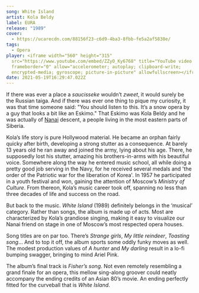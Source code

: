 ```yaml
---
song: White Island
artist: Kola Beldy
label: EURA
release: "1989"
cover:
  - https://ucarecdn.com/88156f23-c6d9-4ba3-8fbb-fe5a2af5838e/
tags:
  - Opera
player: <iframe width="560" height="315"
  src="https://www.youtube.com/embed/ZZyO_Ky6768" title="YouTube video player"
  frameborder="0" allow="accelerometer; autoplay; clipboard-write;
  encrypted-media; gyroscope; picture-in-picture" allowfullscreen></iframe>
date: 2021-05-19T16:29:47.022Z
---
```

If there was ever a place a *saucisseke* wouldn’t *zweet*, it would surely be the Russian taiga. And if there was ever one thing to pique my curiosity, it was that time someone said: "You should listen to this. It’s a snow opera by a guy that looks a bit like an Eskimo." That Eskimo was Kola Beldy and he was actually of [Nanai](https://en.wikipedia.org/wiki/Nanai_people) descent, a people living in the most eastern parts of Siberia. 

Kola’s life story is pure Hollywood material. He became an orphan fairly quicky after birth, developing a strong stutter as a consequence. At barely 13 years old he ran away and joined the army, lying about his age. There, he supposedly lost his stutter, amazing his brothers-in-arms with his beautiful voice. Somewhere along the way he entered music school, all while doing a pretty good job serving in the Navy, for he received several medals and 'the order of the Patriotic war for the liberation of Korea'. In 1957 he participated in a youth festival and won, gaining the attention of Moscow’s *Ministry of Culture*. From thereon, Kola’s music career took off, spanning no less than three decades of life and success on the road.

But back to the music. *White Island* (1989) definitely belongs in the ‘musical’ category. Rather than songs, the album is made up of acts. Most are characterized by Kola’s grandiose singing, making it easy to visualize our Nanai friend on stage in one of Moscow’s most respected opera houses. 

Song titles are on par too. There’s *Strange girls*, *My little reindeer*, *Toasting song*... And to top it off, the album sports some oddly funky moves as well. The modest production values of *A hunter* and *My darling* result in a lo-fi bumping swagger, bringing to mind Ariel Pink. 

The album’s final track is *Fisher’s song*. Not even remotely resembling a grand finale for an opera, this mellow sing-along groover could neatly accompany the ending credits of an Asian 80’s movie. An ending perfectly fitted for the curveball that is *White Island*.